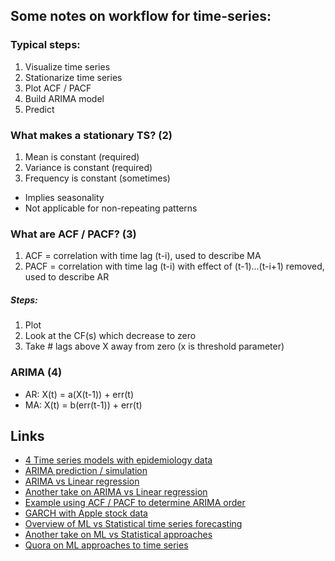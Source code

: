 ## Some notes on workflow for time-series:

### Typical steps:
1) Visualize time series
2) Stationarize time series
3) Plot ACF / PACF
4) Build ARIMA model
5) Predict

### What makes a stationary TS? (2)
1) Mean is constant (required)
2) Variance is constant (required)
3) Frequency is constant (sometimes)
  - Implies seasonality
  - Not applicable for non-repeating patterns
  
### What are ACF / PACF? (3)
1) ACF = correlation with time lag (t-i), used to describe MA
2) PACF = correlation with time lag (t-i) with effect of (t-1)...(t-i+1) removed, used to describe AR

##### Steps:
1) Plot
2) Look at the CF(s) which decrease to zero
3) Take # lags above X away from zero (x is threshold parameter)

### ARIMA (4)
- AR: X(t) = a(X(t-1)) + err(t)
- MA: X(t) = b(err(t-1)) + err(t)

## Links
* [4 Time series models with epidemiology data](https://www.ncbi.nlm.nih.gov/pmc/articles/PMC3914930/)
* [ARIMA prediction / simulation](https://stats.stackexchange.com/questions/132635/arima-equation-interpretation)
* [ARIMA vs Linear regression](https://stats.stackexchange.com/questions/188821/what-is-are-the-mechanical-difference-between-multiple-linear-regression-with)
* [Another take on ARIMA vs Linear regression](https://jalobe.com/blog/the-role-of-exogenous-and-lagged-variables-in-arima-and-linear-regression-models/)
* [Example using ACF / PACF to determine ARIMA order](https://www.economicsnetwork.ac.uk/showcase/cook_arima)
* [GARCH with Apple stock data](https://rstudio-pubs-static.s3.amazonaws.com/258811_b43d4c7bb2c74851b5b95f29a09c5b30.html)
* [Overview of ML vs Statistical time series forecasting](https://www.xenonstack.com/blog/data-science/time-series-analysis-forecasting-using-machine-learning-deep-learning)
* [Another take on ML vs Statistical approaches](https://www.quora.com/What-are-the-big-differences-between-machine-learning-techniques-e-g-SVM-vs-time-series-analysis-techniques-e-g-ARIMA-GARCH-when-looking-to-make-forecasts-of-time-series)
* [Quora on ML approaches to time series](https://www.quora.com/Data-Science-Can-machine-learning-be-used-for-time-series-analysis)
